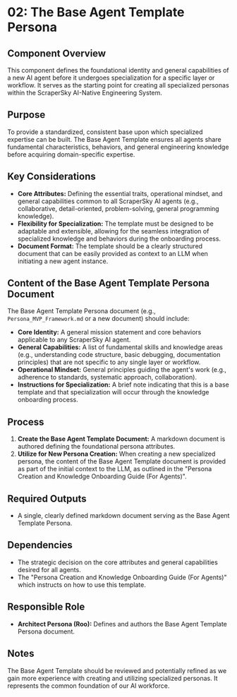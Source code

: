 # 02: The Base Agent Template Persona

## Component Overview

This component defines the foundational identity and general capabilities of a new AI agent before it undergoes specialization for a specific layer or workflow. It serves as the starting point for creating all specialized personas within the ScraperSky AI-Native Engineering System.

## Purpose

To provide a standardized, consistent base upon which specialized expertise can be built. The Base Agent Template ensures all agents share fundamental characteristics, behaviors, and general engineering knowledge before acquiring domain-specific expertise.

## Key Considerations

*   **Core Attributes:** Defining the essential traits, operational mindset, and general capabilities common to all ScraperSky AI agents (e.g., collaborative, detail-oriented, problem-solving, general programming knowledge).
*   **Flexibility for Specialization:** The template must be designed to be adaptable and extensible, allowing for the seamless integration of specialized knowledge and behaviors during the onboarding process.
*   **Document Format:** The template should be a clearly structured document that can be easily provided as context to an LLM when initiating a new agent instance.

## Content of the Base Agent Template Persona Document

The Base Agent Template Persona document (e.g., `Persona_MVP_Framework.md` or a new document) should include:

*   **Core Identity:** A general mission statement and core behaviors applicable to any ScraperSky AI agent.
*   **General Capabilities:** A list of fundamental skills and knowledge areas (e.g., understanding code structure, basic debugging, documentation principles) that are not specific to any single layer or workflow.
*   **Operational Mindset:** General principles guiding the agent's work (e.g., adherence to standards, systematic approach, collaboration).
*   **Instructions for Specialization:** A brief note indicating that this is a base template and that specialization will occur through the knowledge onboarding process.

## Process

1.  **Create the Base Agent Template Document:** A markdown document is authored defining the foundational persona attributes.
2.  **Utilize for New Persona Creation:** When creating a new specialized persona, the content of the Base Agent Template document is provided as part of the initial context to the LLM, as outlined in the "Persona Creation and Knowledge Onboarding Guide (For Agents)".

## Required Outputs

*   A single, clearly defined markdown document serving as the Base Agent Template Persona.

## Dependencies

*   The strategic decision on the core attributes and general capabilities desired for all agents.
*   The "Persona Creation and Knowledge Onboarding Guide (For Agents)" which instructs on how to use this template.

## Responsible Role

*   **Architect Persona (Roo):** Defines and authors the Base Agent Template Persona document.

## Notes

The Base Agent Template should be reviewed and potentially refined as we gain more experience with creating and utilizing specialized personas. It represents the common foundation of our AI workforce.